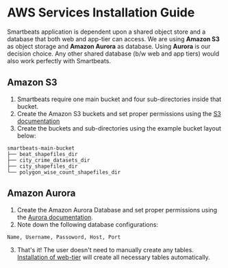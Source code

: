 # AWS Services Installation Guide
Smartbeats application is dependent upon a shared object store and a database that both web and app-tier can access. We are using **Amazon S3** as object storage and **Amazon Aurora** as database. Using **Aurora** is our decision choice. Any other shared database (b/w web and app tiers) would also work perfectly with Smartbeats.

## Amazon S3
1. Smartbeats require one main bucket and four sub-directories inside that bucket.
2. Create the Amazon S3 buckets and set proper permissions using the [S3 documentation](https://docs.aws.amazon.com/AmazonS3/latest/userguide/create-bucket-overview.html)
3. Create the buckets and sub-directories using the example bucket layout below:
```
smartbeats-main-bucket
├── beat_shapefiles_dir
├── city_crime_datasets_dir
├── city_shapefiles_dir
└── polygon_wise_count_shapefiles_dir
```

## Amazon Aurora
1. Create the Amazon Aurora Database and set proper permissions using the [Aurora documentation](https://docs.aws.amazon.com/AmazonRDS/latest/AuroraUserGuide/Aurora.CreateInstance.html).
2. Note down the following database configurations:
```
Name, Username, Passoword, Host, Port
```
3. That's it! The user doesn't need to manually create any tables. [Installation of web-tier](https://github.com/ASUCICREPO/smart-beats/blob/master/web-tier/README.md) will create all necessary tables automatically.